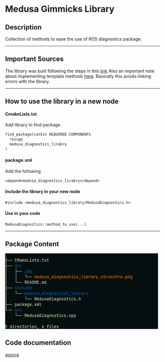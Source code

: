 # Medusa Gimmicks Library

## Description

Collection of methods to ease the use of ROS diagnostics package.

---

## Important Sources

The library was built following the steps in this [link](https://roboticsbackend.com/ros-include-cpp-header-from-another-package/)
Also an important note about implementing template methods [here](https://stackoverflow.com/questions/1353973/c-template-linking-error). Basically this avoids linking errors with the library.

---

## How to use the library in a new node

#### CmakeLists.txt
Add library to find package 
```
find_package(catkin REQUIRED COMPONENTS
  roscpp
  medusa_diagnostics_lirabry
)
```

#### package.xml
Add the following
```
<depend>medusa_diagnostics_lirabry</depend>
```

#### Include the library in your new node

```
#include <medusa_diagnostics_library/MedusaDiagnostics.h>
```

#### Use in your code

```
MedusaDiagnostics::method_to_use(...)
```
---

## Package Content

![medusa_diagnostics_library struct](img/medusa_diagnostics_library_structure.png)

## Code documentation

[source](http://lungfish.isr.tecnico.ulisboa.pt/medusa_vx_doxy/medusa_addons/medusa_diagnostics_library/html/index.html)
